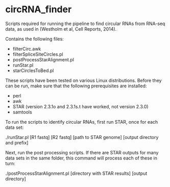 circRNA_finder
==============

Scripts required for running the pipeline to find circular RNAs from RNA-seq data, as used in (Westholm et al, Cell Reports, 2014).

Contains the following files:
- filterCirc.awk
- filterSpliceSiteCircles.pl
- postProcessStarAlignment.pl
- runStar.pl
- starCirclesToBed.pl


These scripts have been tested on various Linux distributions. Before they can be run, make sure that the following prerequisites are installed:
 - perl
 - awk
 - STAR (version 2.3.1o and 2.3.1s.t have worked, not version 2.3.0)
 - samtools


To run the scripts to identify circular RNAs, first run STAR, once for each data set:

./runStar.pl [R1 fastq] [R2 fastq] [path to STAR genome] [output directory and prefix]


Next, run the post processing scripts. If there are STAR outputs for many data sets in the same folder, this command will process each of these in turn:

./postProcessStarAlignment.pl [directory with STAR results] [output directory]


